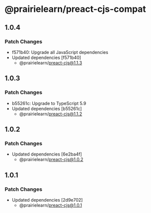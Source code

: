 # @prairielearn/preact-cjs-compat

## 1.0.4

### Patch Changes

- f571b40: Upgrade all JavaScript dependencies
- Updated dependencies [f571b40]
  - @prairielearn/preact-cjs@1.1.3

## 1.0.3

### Patch Changes

- b55261c: Upgrade to TypeScript 5.9
- Updated dependencies [b55261c]
  - @prairielearn/preact-cjs@1.1.2

## 1.0.2

### Patch Changes

- Updated dependencies [6e2ba4f]
  - @prairielearn/preact-cjs@1.0.2

## 1.0.1

### Patch Changes

- Updated dependencies [2d9e702]
  - @prairielearn/preact-cjs@1.0.1
